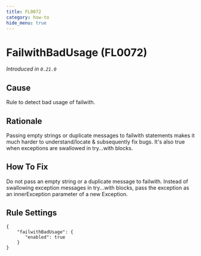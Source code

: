 ```yaml
---
title: FL0072
category: how-to
hide_menu: true
---
```


# FailwithBadUsage (FL0072)

*Introduced in `0.21.0`*

## Cause

Rule to detect bad usage of failwith.

## Rationale

Passing empty strings or duplicate messages to failwith statements makes it much harder to understand/locate & subsequently fix bugs. 
It's also true when exceptions are swallowed in try...with blocks.

## How To Fix

Do not pass an empty string or a duplicate message to failwith. 
Instead of swallowing exception messages in try...with blocks, pass the exception as an innerException parameter of a new Exception.

## Rule Settings

    {
        "failwithBadUsage": {
           "enabled": true
        }
    }
